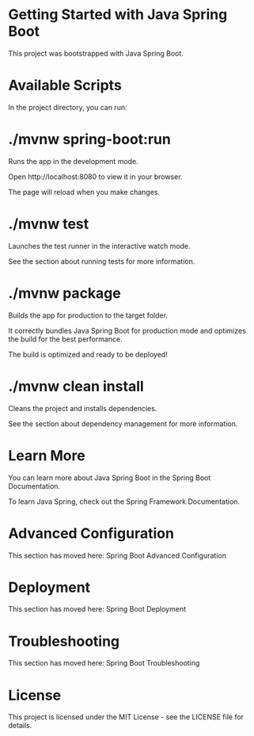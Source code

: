 # Getting Started with Java Spring Boot
This project was bootstrapped with Java Spring Boot.

# Available Scripts
In the project directory, you can run:

# ./mvnw spring-boot:run
Runs the app in the development mode.

Open http://localhost:8080 to view it in your browser.

The page will reload when you make changes.

# ./mvnw test
Launches the test runner in the interactive watch mode.

See the section about running tests for more information.

# ./mvnw package
Builds the app for production to the target folder.

It correctly bundles Java Spring Boot for production mode and optimizes the build for the best performance.

The build is optimized and ready to be deployed!

# ./mvnw clean install
Cleans the project and installs dependencies.

See the section about dependency management for more information.

# Learn More
You can learn more about Java Spring Boot in the Spring Boot Documentation.

To learn Java Spring, check out the Spring Framework Documentation.

# Advanced Configuration
This section has moved here: Spring Boot Advanced Configuration

# Deployment
This section has moved here: Spring Boot Deployment

# Troubleshooting
This section has moved here: Spring Boot Troubleshooting

# License
This project is licensed under the MIT License - see the LICENSE file for details.

